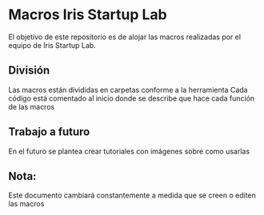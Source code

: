# Macros Iris Startup Lab

El objetivo de este repositorio es de alojar las macros realizadas por el equipo de 
Iris Startup Lab.

## División
Las macros están divididas en carpetas conforme a la herramienta
Cada código está comentado al inicio donde se describe que hace cada función de las macros

## Trabajo a futuro
En el futuro se plantea crear tutoriales con imágenes sobre como
usarlas 

## Nota:
Este documento cambiará constantemente a medida que se creen o editen las macros
